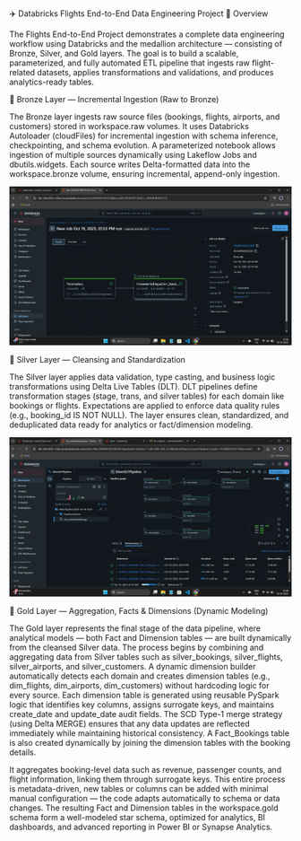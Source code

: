 ✈️ Databricks Flights End-to-End Data Engineering Project
🔹 Overview

The Flights End-to-End Project demonstrates a complete data engineering workflow using Databricks and the medallion architecture — consisting of Bronze, Silver, and Gold layers. The goal is to build a scalable, parameterized, and fully automated ETL pipeline that ingests raw flight-related datasets, applies transformations and validations, and produces analytics-ready tables.

🥉 Bronze Layer — Incremental Ingestion (Raw to Bronze)

The Bronze layer ingests raw source files (bookings, flights, airports, and customers) stored in workspace.raw volumes.
It uses Databricks Autoloader (cloudFiles) for incremental ingestion with schema inference, checkpointing, and schema evolution.
A parameterized notebook allows ingestion of multiple sources dynamically using Lakeflow Jobs and dbutils.widgets.
Each source writes Delta-formatted data into the workspace.bronze volume, ensuring incremental, append-only ingestion.

![image alt](https://github.com/sathvikreddy829/flights-azure-etl/blob/9930465b318a6f38eca6c76703579eabdb022dbc/Screenshot%202025-10-19%20135848.png)

🥈 Silver Layer — Cleansing and Standardization

The Silver layer applies data validation, type casting, and business logic transformations using Delta Live Tables (DLT).
DLT pipelines define transformation stages (stage, trans, and silver tables) for each domain like bookings or flights.
Expectations are applied to enforce data quality rules (e.g., booking_id IS NOT NULL).
The layer ensures clean, standardized, and deduplicated data ready for analytics or fact/dimension modeling.

![image alt](https://github.com/sathvikreddy829/flights-azure-etl/blob/402989c1cd42fe8283b0d7b26b0321a7ca883051/Screenshot%202025-10-19%20143841.png)

🥇 Gold Layer — Aggregation, Facts & Dimensions (Dynamic Modeling)

The Gold layer represents the final stage of the data pipeline, where analytical models — both Fact and Dimension tables — are built dynamically from the cleansed Silver data.
The process begins by combining and aggregating data from Silver tables such as silver_bookings, silver_flights, silver_airports, and silver_customers.
A dynamic dimension builder automatically detects each domain and creates dimension tables (e.g., dim_flights, dim_airports, dim_customers) without hardcoding logic for every source.
Each dimension table is generated using reusable PySpark logic that identifies key columns, assigns surrogate keys, and maintains create_date and update_date audit fields.
The SCD Type-1 merge strategy (using Delta MERGE) ensures that any data updates are reflected immediately while maintaining historical consistency.
A Fact_Bookings table is also created dynamically by joining the dimension tables with the booking details.

It aggregates booking-level data such as revenue, passenger counts, and flight information, linking them through surrogate keys.
This entire process is metadata-driven, new tables or columns can be added with minimal manual configuration — the code adapts automatically to schema or data changes.
The resulting Fact and Dimension tables in the workspace.gold schema form a well-modeled star schema, optimized for analytics, BI dashboards, and advanced reporting in Power BI or Synapse Analytics.
